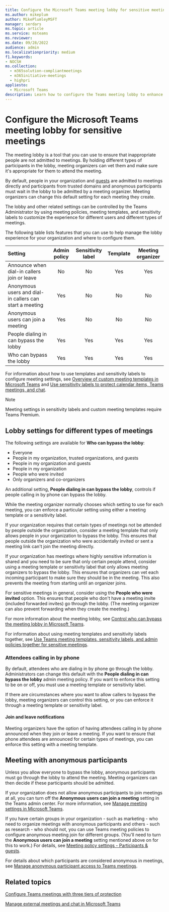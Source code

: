 ```yaml
---
title: Configure the Microsoft Teams meeting lobby for sensitive meetings
ms.author: mikeplum
author: MikePlumleyMSFT
manager: serdars
ms.topic: article
ms.service: msteams
ms.reviewer: 
ms.date: 09/28/2022
audience: admin
ms.localizationpriority: medium
f1.keywords:
- NOCSH
ms.collection: 
  - m365solution-compliantmeetings
  - m365initiative-meetings
  - highpri
appliesto: 
  - Microsoft Teams
description: Learn how to configure the Teams meeting lobby to enhance security for sensitive meetings by using admin policies, sensitivity labels, and meeting templates.
---
```


# Configure the Microsoft Teams meeting lobby for sensitive meetings

The meeting lobby is a tool that you can use to ensure that inappropriate people are not admitted to meetings. By holding different types of participants in the lobby, meeting organizers can vet them and make sure it's appropriate for them to attend the meeting.

By default, people in your organization and [guests](guest-access.md) are admitted to meetings directly and participants from trusted domains and anonymous participants must wait in the lobby to be admitted by a meeting organizer. Meeting organizers can change this default setting for each meeting they create.

The lobby and other related settings can be controlled by the Teams Administrator by using meeting policies, meeting templates, and sensitivity labels to customize the experience for different users and different types of meetings.

The following table lists features that you can use to help manage the lobby experience for your organization and where to configure them.

|Setting|Admin policy|Sensitivity label|Template|Meeting organizer|
|:------|:----------:|:---------------:|:------:|:---------------:|
|Announce when dial-in callers join or leave|No|No|Yes|Yes|
|Anonymous users and dial-in callers can start a meeting|Yes|No|No|No|
|Anonymous users can join a meeting|Yes|No|No|No|
|People dialing in can bypass the lobby|Yes|Yes|Yes|Yes|
|Who can bypass the lobby|Yes|Yes|Yes|Yes|

For information about how to use templates and sensitivity labels to configure meeting settings, see [Overview of custom meeting templates in Microsoft Teams](custom-meeting-templates-overview.md) and [Use sensitivity labels to protect calendar items, Teams meetings, and chat](/microsoft-365/compliance/sensitivity-labels-meetings).

> [!Note]
> Meeting settings in sensitivity labels and custom meeting templates require Teams Premium.

## Lobby settings for different types of meetings

The following settings are available for **Who can bypass the lobby**:

- Everyone
- People in my organization, trusted organizations, and guests
- People in my organization and guests
- People in my organization
- People who were invited
- Only organizers and co-organizers

An additional setting, **People dialing in can bypass the lobby**, controls if people calling in by phone can bypass the lobby.

While the meeting organizer normally chooses which setting to use for each meeting, you can enforce a particular setting using either a meeting template or a sensitivity label.

If your organization requires that certain types of meetings not be attended by people outside the organization, consider a meeting template that only allows people in your organization to bypass the lobby. This ensures that people outside the organization who were accidentally invited or sent a meeting link can't join the meeting directly.

If your organization has meetings where highly sensitive information is shared and you need to be sure that only certain people attend, consider using a meeting template or sensitivity label that only allows meeting organizers to bypass the lobby. This ensures that organizers can vet each incoming participant to make sure they should be in the meeting. This also prevents the meeting from starting until an organizer joins.

For sensitive meetings in general, consider using the **People who were invited** option. This ensures that people who don't have a meeting invite (included forwarded invites) go through the lobby. (The meeting organizer can also prevent forwarding when they create the meeting.)

For more information about the meeting lobby, see [Control who can bypass the meeting lobby in Microsoft Teams](who-can-bypass-meeting-lobby.md).

For information about using meeting templates and sensitivity labels together, see [Use Teams meeting templates, sensitivity labels, and admin policies together for sensitive meetings](meeting-templates-sensitivity-labels-policies.md).

### Attendees calling in by phone

By default, attendees who are dialing in by phone go through the lobby. Administrators can change this default with the **People dialing in can bypass the lobby** admin meeting policy. If you want to enforce this setting to be on or off, you must use a meeting template or sensitivity label.

If there are circumstances where you want to allow callers to bypass the lobby, meeting organizers can control this setting, or you can enforce it through a meeting template or sensitivity label.

#### Join and leave notifications

Meeting organizers have the option of having attendees calling in by phone announced when they join or leave a meeting. If you want to ensure that phone attendees are announced for certain types of meetings, you can enforce this setting with a meeting template.

## Meeting with anonymous participants

Unless you allow everyone to bypass the lobby, anonymous participants must go through the lobby to attend the meeting. Meeting organizers can then decide if these participants should be admitted.

If your organization does not allow anonymous participants to join meetings at all, you can turn off the **Anonymous users can join a meeting** setting in the Teams admin center. For more information, see [Manage meeting settings in Microsoft Teams](/microsoftteams/meeting-settings-in-teams).

If you have certain groups in your organization - such as marketing - who need to organize meetings with anonymous participants and others - such as research - who should not, you can use Teams meeting policies to configure anonymous meeting join for different groups. (You'll need to turn the **Anonymous users can join a meeting** setting mentioned above on for this to work.) For details, see [Meeting policy settings - Participants & guests](/microsoftteams/meeting-policies-participants-and-guests).

For details about which participants are considered anonymous in meetings, see [Manage anonymous participant access to Teams meetings](anonymous-users-in-meetings.md).

## Related topics

[Configure Teams meetings with three tiers of protection](configure-meetings-three-tiers-protection.md)

[Manage external meetings and chat in Microsoft Teams](/microsoftteams/manage-external-access)

